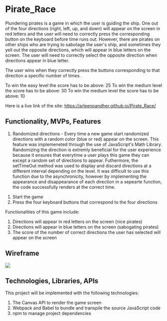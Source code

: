 # Pirate_Race

Plundering pirates is a game in which the user is guiding the ship.  One out of the four directions (right, left, up, and down) will appear on the screen in red letters and the user will need to correctly press the corresponding button on the keyboard before time runs out.  However, there are pirates on other ships who are trying to sabotage the user's ship, and sometimes they yell out the opposite directions, which will appear in blue letters on the screen.  The user will need to correctly select the opposite direction when directions appear in blue letter. 

The user wins when they correctly press the buttons corresponding to that direction a specific number of times.

To win the easy level the score has to be above: 25 
To win the medium level the score has to be above: 30
To win the medium level the score has to be above: 10 

Here is a live link of the site: https://arleenpandher.github.io/Pirate_Race/

## Functionality, MVPs, Features 

1. Randomized directions - Every time a new game start randomized directions with a random color (blue or red) appear on the screen.  This feature was implemeneted through the use of JavaScript's Math Library.  Randomizing the direction is extremly beneficial for the user experience because it ensures that everytime a user plays this game they can except a random set of directions to appear.  Futhermore, the setTimeOut method was used to display and discard directions at a different interval depending on the level.  It was difficult to use this function due to the asynchronicity, however by implementing the appearance and disappearance of each direction in a sepearte function, the code successfully renders at the correct time. 



1) Start the game 
2) Press the four keyboard buttons that correspond to the four directions 

Functionalities of this game include: 

1) Directions will appear in red letters on the screen (nice pirates)
2) Directions will appear in blue letters on the screen (sabogating pirates)
3) The score of the number of correct directions the user has selected will appear on the screen 



## Wireframe 
![](https://lh3.googleusercontent.com/gS1N8tVLu5Czu31wHG1BOWMa7hkKl7S-Bbulm_tgCavK1MR-KYPJBIDCxJiSReJa5AQuQMY7aTF5LL-b0ev4IkbCBkipPhCzlBpxRijDvgkUSAdlmbPdEA6D_C4D6yS9S7ntIKNvFqRyGa1OCTX9YH_-_jS8FXBAOTIBHjjQeYv_dmGewX3GnUW4QBpcDIyoUwDVXjadFyhyJkfWEmAkqBsFJj6-lG1U3XQhT4yHyAPC5aPThWs70jkkaS8v-JIUoH3dbGa-PYtFbqSNABXX4cicweGW53CbbMFKaKye94suhKnDzZahSCMSeb32GkrjTk06prr28H5J-6YiTI4zvmkJsNTdTwKl8vWe91Xv-Ud7kOq2Hp0xulPW9xvHZUrZ9wB-XWDn8xe3RFAUxIlzwUKdqfhLDpsQ99oHNHqC0DWcOCiAWaHoKdCo8aSQ22RA8DzHleDi-uEDVeRo2cuAqFLFCiG-ChhGgRj1YzYvPV7EDMGJRq5hlewCLXvLK-gcSizJtpwM_G14Pls6_6WX8XaafKi6837KeCYa8YYbjJZWGvhJm4WRjahd3UQfu7npOKcAqsLnr6qpxVrQPBUM5RlxAjkshm0msVL5CD6AxuKiReWr4J7t7Dxc_m-5CfjVo-OLSK-QXp0uIxxUixYdTnlmjqJIYtiBU3QfVcrKNpO8kCgAVXIBaAYHY0LtQrVElLS0Boxnx0NHfylHk3SXU48=w1024-h600-no?authuser=0)

## Technologies, Libraries, APIs

This project will be implemented with the following technologies: 

1) The Canvas API to render the game screen 
2) Webpack and Babel to bundle and transpile the source JavaScript code 
3) npm to manage project dependencies 



